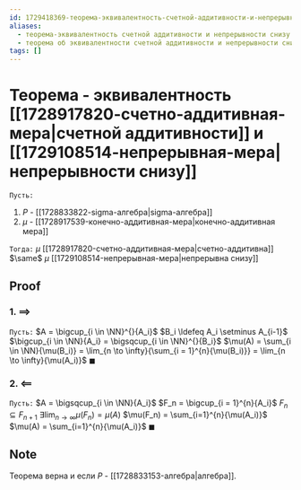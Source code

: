 ```yaml
---
id: 1729418369-теорема-эквивалентность-счетной-аддитивности-и-непрерывности-снизу
aliases:
  - теорема-эквивалентность счетной аддитивности и непрерывности снизу
  - теорема об эквивалентности счетной аддитивности и непрерывности снизу
tags: []
---
```


# Теорема - эквивалентность [[1728917820-счетно-аддитивная-мера|счетной аддитивности]] и [[1729108514-непрерывная-мера|непрерывности снизу]]

`Пусть:`
1. $P$ - [[1728833822-sigma-алгебра|sigma-алгебра]]
2. $\mu$ - [[1728917539-конечно-аддитивная-мера|конечно-аддитивная мера]]

`Тогда:`
$\mu$ [[1728917820-счетно-аддитивная-мера|счетно-аддитивна]]
$\same$
$\mu$ [[1729108514-непрерывная-мера|непрерывна снизу]]

## Proof
### 1. $\implies$
`Пусть:` $A = \bigcup_{i \in \NN}^{}{A_i}$
$B_i \ldefeq A_i \setminus A_{i-1}$
$\bigcup_{i \in \NN}{A_i} = \bigsqcup_{i \in \NN}^{}{B_i}$
$\mu(A) = \sum_{i \in \NN}{\mu(B_i)} = \lim_{n \to \infty}{\sum_{i = 1}^{n}{\mu(B_i)}} = \lim_{n \to \infty}{\mu(A_i)}$ $\blacksquare$

### 2. $\impliedby$
`Пусть:` $A = \bigsqcup_{i \in \NN}{A_i}$
$F_n = \bigcup_{i = 1}^{n}{A_i}$
$F_n \subseteq F_{n+1}$
$\exists \lim_{n \to \infty}{\mu(F_n)} = \mu(A)$
$\mu(F_n) = \sum_{i=1}^{n}{\mu(A_i)}$
$\mu(A) = \sum_{i=1}^{n}{\mu(A_i)}$ $\blacksquare$

## Note
Теорема верна и если $P$ - [[1728833153-алгебра|алгебра]].
